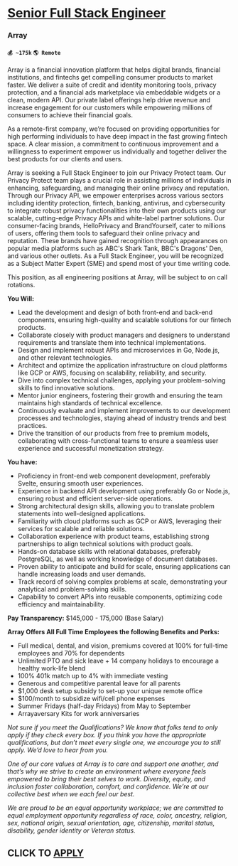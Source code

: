 # [Senior Full Stack Engineer](https://www.remotewlb.com/apply/senior-full-stack-engineer-64713)  
### Array  
#### `💰 ~175k` `🌎 Remote`  

Array is a financial innovation platform that helps digital brands, financial institutions, and fintechs get compelling consumer products to market faster. We deliver a suite of credit and identity monitoring tools, privacy protection, and a financial ads marketplace via embeddable widgets or a clean, modern API. Our private label offerings help drive revenue and increase engagement for our customers while empowering millions of consumers to achieve their financial goals.

As a remote-first company, we’re focused on providing opportunities for high performing individuals to have deep impact in the fast growing fintech space. A clear mission, a commitment to continuous improvement and a willingness to experiment empower us individually and together deliver the best products for our clients and users.

Array is seeking a Full Stack Engineer to join our Privacy Protect team. Our Privacy Protect team plays a crucial role in assisting millions of individuals in enhancing, safeguarding, and managing their online privacy and reputation. Through our Privacy API, we empower enterprises across various sectors including identity protection, fintech, banking, antivirus, and cybersecurity to integrate robust privacy functionalities into their own products using our scalable, cutting-edge Privacy APIs and white-label partner solutions. Our consumer-facing brands, HelloPrivacy and BrandYourself, cater to millions of users, offering them tools to safeguard their online privacy and reputation. These brands have gained recognition through appearances on popular media platforms such as ABC's Shark Tank, BBC's Dragons' Den, and various other outlets. As a Full Stack Engineer, you will be recognized as a Subject Matter Expert (SME) and spend most of your time writing code.

This position, as all engineering positions at Array, will be subject to on call rotations.

**You Will:**

  * Lead the development and design of both front-end and back-end components, ensuring high-quality and scalable solutions for our fintech products.
  * Collaborate closely with product managers and designers to understand requirements and translate them into technical implementations.
  * Design and implement robust APIs and microservices in Go, Node.js, and other relevant technologies.
  * Architect and optimize the application infrastructure on cloud platforms like GCP or AWS, focusing on scalability, reliability, and security.
  * Dive into complex technical challenges, applying your problem-solving skills to find innovative solutions.
  * Mentor junior engineers, fostering their growth and ensuring the team maintains high standards of technical excellence.
  * Continuously evaluate and implement improvements to our development processes and technologies, staying ahead of industry trends and best practices.
  * Drive the transition of our products from free to premium models, collaborating with cross-functional teams to ensure a seamless user experience and successful monetization strategy.

**You have:**

  * Proficiency in front-end web component development, preferably Svelte, ensuring smooth user experiences. 
  * Experience in backend API development using preferably Go or Node.js, ensuring robust and efficient server-side operations.
  * Strong architectural design skills, allowing you to translate problem statements into well-designed applications.
  * Familiarity with cloud platforms such as GCP or AWS, leveraging their services for scalable and reliable solutions.
  * Collaboration experience with product teams, establishing strong partnerships to align technical solutions with product goals.
  * Hands-on database skills with relational databases, preferably PostgreSQL, as well as working knowledge of document databases.
  * Proven ability to anticipate and build for scale, ensuring applications can handle increasing loads and user demands.
  * Track record of solving complex problems at scale, demonstrating your analytical and problem-solving skills.
  * Capability to convert APIs into reusable components, optimizing code efficiency and maintainability.

**Pay Transparency:** $145,000 - 175,000 (Base Salary)

**Array Offers All Full Time Employees the following Benefits and Perks:**

  * Full medical, dental, and vision, premiums covered at 100% for full-time employees and 70% for dependents
  * Unlimited PTO and sick leave + 14 company holidays to encourage a healthy work-life blend
  * 100% 401k match up to 4% with immediate vesting 
  * Generous and competitive parental leave for all parents
  * $1,000 desk setup subsidy to set-up your unique remote office 
  * $100/month to subsidize wifi/cell phone expenses
  * Summer Fridays (half-day Fridays) from May to September
  * Arrayaversary Kits for work anniversaries

_Not sure if you meet the Qualifications? We know that folks tend to only apply if they check every box. If you think you have the appropriate qualifications, but don’t meet every single one, we encourage you to still apply. We’d love to hear from you._

_One of our core values at Array is to care and support one another, and that’s why we strive to create an environment where everyone feels empowered to bring their best selves to work. Diversity, equity, and inclusion foster collaboration, comfort, and confidence. We’re at our collective best when we each feel our best._

_We are proud to be an equal opportunity workplace; we are committed to equal employment opportunity regardless of race, color, ancestry, religion, sex, national origin, sexual orientation, age, citizenship, marital status, disability, gender identity or Veteran status._

  
## CLICK TO [APPLY](https://www.remotewlb.com/apply/senior-full-stack-engineer-64713)

